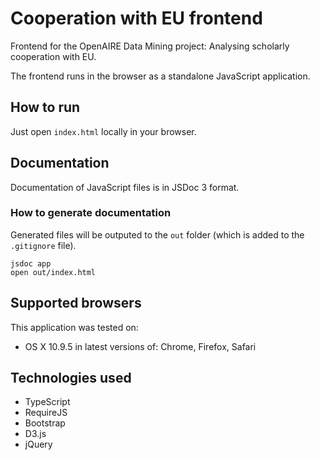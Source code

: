# Cooperation with EU frontend

Frontend for the OpenAIRE Data Mining project: Analysing scholarly cooperation with EU.

The frontend runs in the browser as a standalone JavaScript application.

## How to run

Just open `index.html` locally in your browser.

## Documentation

Documentation of JavaScript files is in JSDoc 3 format.

### How to generate documentation

Generated files will be outputed to the `out` folder (which is added to the `.gitignore` file). 

```
jsdoc app
open out/index.html
```

## Supported browsers

This application was tested on:

* OS X 10.9.5 in latest versions of: Chrome, Firefox, Safari

## Technologies used

* TypeScript
* RequireJS
* Bootstrap
* D3.js
* jQuery


